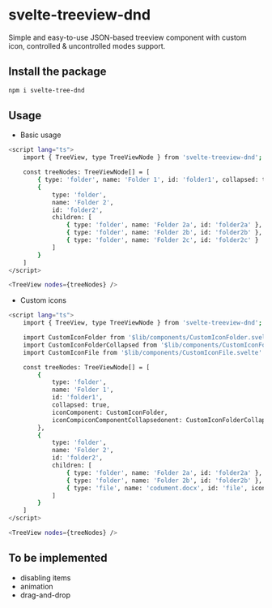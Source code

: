 # svelte-treeview-dnd

Simple and easy-to-use JSON-based treeview component with custom icon, controlled & uncontrolled modes support.

## Install the package

```bash
npm i svelte-tree-dnd
```

## Usage

- Basic usage

```bash
<script lang="ts">
    import { TreeView, type TreeViewNode } from 'svelte-treeview-dnd';

    const treeNodes: TreeViewNode[] = [
        { type: 'folder', name: 'Folder 1', id: 'folder1', collapsed: true },
		{
			type: 'folder',
			name: 'Folder 2',
			id: 'folder2',
			children: [
				{ type: 'folder', name: 'Folder 2a', id: 'folder2a' },
				{ type: 'folder', name: 'Folder 2b', id: 'folder2b' },
				{ type: 'folder', name: 'Folder 2c', id: 'folder2c' }
			]
		}
    ]
</script>

<TreeView nodes={treeNodes} />
```

- Custom icons

```bash
<script lang="ts">
    import { TreeView, type TreeViewNode } from 'svelte-treeview-dnd';

	import CustomIconFolder from '$lib/components/CustomIconFolder.svelte'
	import CustomIconFolderCollapsed from '$lib/components/CustomIconFolderCollapsed.svelte'
	import CustomIconFile from '$lib/components/CustomIconFile.svelte'

    const treeNodes: TreeViewNode[] = [
        {
			type: 'folder',
			name: 'Folder 1',
			id: 'folder1',
			collapsed: true,
			iconComponent: CustomIconFolder,
			iconCompiconComponentCollapsedonent: CustomIconFolderCollapsed
		},
		{
			type: 'folder',
			name: 'Folder 2',
			id: 'folder2',
			children: [
				{ type: 'folder', name: 'Folder 2a', id: 'folder2a' },
				{ type: 'folder', name: 'Folder 2b', id: 'folder2b' },
				{ type: 'file', name: 'codument.docx', id: 'file', iconComponent: CustomIconFile }
			]
		}
    ]
</script>

<TreeView nodes={treeNodes} />
```

## To be implemented

- disabling items
- animation
- drag-and-drop

